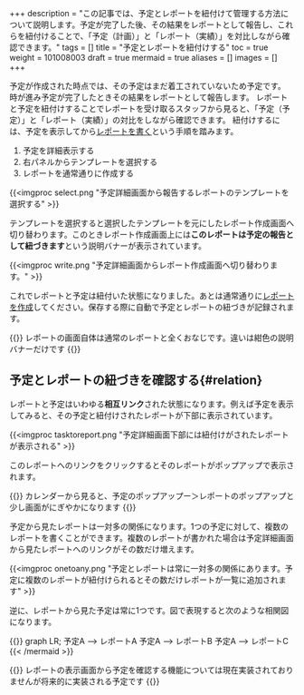 +++
description = "この記事では、予定とレポートを紐付けて管理する方法について説明します。予定が完了した後、その結果をレポートとして報告し、これらを紐付けることで、「予定（計画）」と「レポート（実績）」を対比しながら確認できます。"
tags = []
title = "予定とレポートを紐付けする"
toc = true
weight = 101008003
draft = true
mermaid = true
aliases = []
images = []
+++

予定が作成された時点では、その予定はまだ着工されていないため予定です。  
時が進み予定が完了したときその結果をレポートとして報告します。
レポートと予定を紐付けすることでレポートを受け取るスタッフから見ると、「予定（予定）」と「レポート（実績）」の対比をしながら確認できます。
紐付けするには、予定を表示してから[レポートを書く](/docs/manual/write-report/write/)という手順を踏みます。

1. 予定を詳細表示する
2. 右パネルからテンプレートを選択する
3. レポートを通常通りに作成する

{{<imgproc select.png "予定詳細画面から報告するレポートのテンプレートを選択する" >}}


テンプレートを選択すると選択したテンプレートを元にしたレポート作成画面へ切り替わります。このときレポート作成画面上には**このレポートは予定の報告として紐づきます**という説明バナーが表示されています。

{{<imgproc write.png "予定詳細画面からレポート作成画面へ切り替わります。" >}}

これでレポートと予定は紐付いた状態になりました。あとは通常通りに[レポートを作成](/docs/manual/write-report/write/)してください。保存する際に自動で予定とレポートの紐づきが記録されます。

{{<alice pos="right" icon="here">}}
レポートの画面自体は通常のレポートと全くおなじです。違いは紺色の説明バナーだけです
{{</alice>}}

## 予定とレポートの紐づきを確認する{#relation}

レポートと予定はいわゆる**相互リンク**された状態になります。例えば予定を表示してみると、その予定と紐付けされたレポートが下部に表示されています。

{{<imgproc tasktoreport.png "予定詳細画面下部には紐付けがされたレポートが表示される" >}}

このレポートへのリンクをクリックするとそのレポートがポップアップで表示されます。  

{{<alice pos="right" icon="here">}}
カレンダーから見ると、予定のポップアップー＞レポートのポップアップと少し画面がにぎやかになります
{{</alice>}}

予定から見たレポートは一対多の関係になります。1つの予定に対して、複数のレポートを書くことができます。複数のレポートが書かれた場合は予定詳細画面から見たレポートへのリンクがその数だけ増えます。

{{<imgproc onetoany.png "予定とレポートは常に一対多の関係にあります。予定に複数のレポートが紐付けられるとその数だけレポートが一覧に追加されます" >}}

逆に、レポートから見た予定は常に1つです。図で表現すると次のような相関図になります。

{{<mermaid align="center">}}
graph LR;
  予定A --> レポートA
  予定A --> レポートB
  予定A --> レポートC
{{< /mermaid >}}

{{<alice pos="right" icon="default">}}
レポートの表示画面から予定を確認する機能については現在実装されておりませんが将来的に実装される予定です
{{</alice>}}
